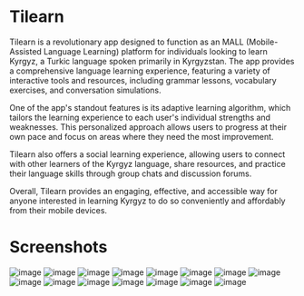 # Tilearn

Tilearn is a revolutionary app designed to function as an MALL (Mobile-Assisted Language Learning) platform for individuals looking to learn Kyrgyz, a Turkic language spoken primarily in Kyrgyzstan. The app provides a comprehensive language learning experience, featuring a variety of interactive tools and resources, including grammar lessons, vocabulary exercises, and conversation simulations.

One of the app's standout features is its adaptive learning algorithm, which tailors the learning experience to each user's individual strengths and weaknesses. This personalized approach allows users to progress at their own pace and focus on areas where they need the most improvement.

Tilearn also offers a social learning experience, allowing users to connect with other learners of the Kyrgyz language, share resources, and practice their language skills through group chats and discussion forums.

Overall, Tilearn provides an engaging, effective, and accessible way for anyone interested in learning Kyrgyz to do so conveniently and affordably from their mobile devices.

# Screenshots

![image](https://user-images.githubusercontent.com/48711796/235007485-715459b1-9f31-4e71-bb6b-599feb4f28b2.png)
![image](https://user-images.githubusercontent.com/48711796/235007530-12952240-f187-4502-92a2-251efcbfcb30.png)
![image](https://user-images.githubusercontent.com/48711796/235007562-05d6ad98-8949-41e5-bb5e-a36cbe9465ad.png)
![image](https://user-images.githubusercontent.com/48711796/235007642-5b669b54-199e-4c40-b937-ac03f9582b89.png)
![image](https://user-images.githubusercontent.com/48711796/235007695-321b10cd-e09a-475e-b609-61da962964f2.png)
![image](https://user-images.githubusercontent.com/48711796/235007771-53b3d9dd-78ce-4393-9ccd-ff48c99338df.png)
![image](https://user-images.githubusercontent.com/48711796/235007834-a50c77c4-cd20-4c1b-895f-3f8e155f73a3.png)
![image](https://user-images.githubusercontent.com/48711796/235007895-84907427-f4cc-41a1-8fef-31f38e97a9ff.png)
![image](https://user-images.githubusercontent.com/48711796/235007914-f0796ae3-7157-4fde-8ee3-afa51d12122b.png)
![image](https://user-images.githubusercontent.com/48711796/235007938-aba791c5-95f0-4ace-a4a5-2fd2d884213d.png)
![image](https://user-images.githubusercontent.com/48711796/235007968-03dd8bf2-2311-4fcf-ba5d-a5d9e4b942fa.png)
![image](https://user-images.githubusercontent.com/48711796/235007995-cd02b956-c9af-4f5e-af4a-acd68b139c74.png)
![image](https://user-images.githubusercontent.com/48711796/235008027-48bd037b-0d83-4f57-8cb6-09533d48b175.png)
![image](https://user-images.githubusercontent.com/48711796/235008058-09bd83db-42fd-4c0c-b708-a694e4ffd664.png)
![image](https://user-images.githubusercontent.com/48711796/235008182-691202e7-c160-409c-a1c9-6b069b642fa2.png)
